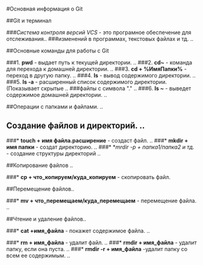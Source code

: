 #Основная информация о Git

##Git и терминал

###*Система контроля версий VCS* - это програмное обеспечение для отслеживания..
###изменений в программах, текстовых файлах и тд. ..

##Основные команды для работы с Git

###1. **pwd** - выдает путь к текущей директории. ..
###2. **cd~** - команда для перехода к домашней директории. ..
###3. **cd + %ИмяПапки%** - переход в другую папку. ..
###4. **ls** - вывод содержимого директории. ..
###5. **ls -a** - расширенный список содержимого директории. (Показывает скрытые ..
###файлы с символа "." ..
###6. **ls ~** - выведет содержимое домашней директории. ..

##Операции с папками и файлами. ..

## Создание файлов и директорий. ..

###* **touch + имя файла.расширение** - создаст файл. ..
###* **mkdir + имя папки** - создат директорию. ..
###* **mrdir -p + папка1/папка2 и тд.* - cоздание структуры директорий ..

##Копирование файлов ..

###* **cp + что_копируем/куда_копируем** - скопировать файл.

##Перемещение файлов..

###* **mv + что_перемещаем/куда_перемещаем** - перемещение файла. ..

##Чтение и удаление файлов..

###* **cat +имя_файла** - покажет содержимое файла. ..

###* **rm + имя_файла** - удалит файл. ..
###* **rmdir + имя_файла** - удалит папку, если она пуста. ..
###* **rmdir -r + имя_файла** -удалит папку со всем ее содержимым. ..
